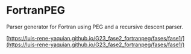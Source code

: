 # FortranPEG
Parser generator for Fortran using PEG and a recursive descent parser.

[https://luis-rene-yaquian.github.io/G23_fase2_fortranpeg/fases/fase1/](https://luis-rene-yaquian.github.io/G23_fase2_fortranpeg/fases/fase1/)

